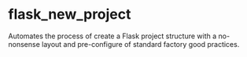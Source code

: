 # flask_new_project
Automates the process of create a Flask project structure with a no-nonsense layout and pre-configure of standard factory good practices.
